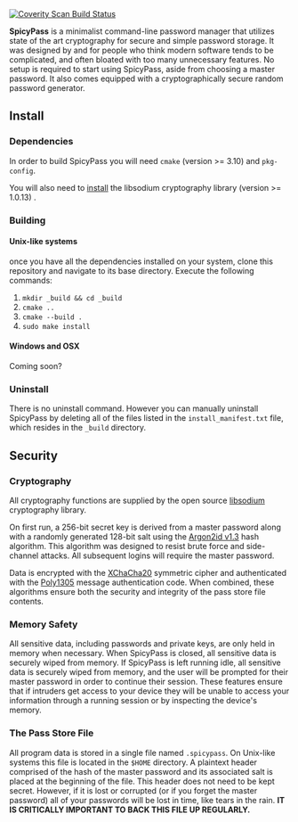<a href="https://scan.coverity.com/projects/jfreegman-spicypass">
  <img alt="Coverity Scan Build Status"
       src="https://scan.coverity.com/projects/20491/badge.svg"/>
</a>

**SpicyPass** is a minimalist command-line password manager that utilizes state of the art cryptography for secure and simple password storage. It was designed by and for people who think modern software tends to be complicated, and often bloated with too many unnecessary features. No setup is required to start using SpicyPass, aside from choosing a master password. It also comes equipped with a cryptographically secure random password generator.

## Install
### Dependencies
In order to build SpicyPass you will need `cmake` (version >= 3.10) and `pkg-config`.

You will also need to [install](https://download.libsodium.org/doc/installation) the libsodium cryptography library (version >= 1.0.13) .

### Building
#### Unix-like systems
once you have all the dependencies installed on your system, clone this repository and navigate to its base directory. Execute the following commands:

1. `mkdir _build && cd _build`
2. `cmake ..`
3. `cmake --build .`
4. `sudo make install`

#### Windows and OSX
Coming soon?

### Uninstall
There is no uninstall command. However you can manually uninstall SpicyPass by deleting all of the files listed in the `install_manifest.txt` file, which resides in the `_build` directory.

## Security
### Cryptography
All cryptography functions are supplied by the open source [libsodium](https://libsodium.org) cryptography library.

On first run, a 256-bit secret key is derived from a master password along with a randomly generated 128-bit salt using the [Argon2id v1.3](https://en.wikipedia.org/wiki/Argon2) hash algorithm. This algorithm was designed to resist brute force and side-channel attacks. All subsequent logins will require the master password.

Data is encrypted with the [XChaCha20](https://en.wikipedia.org/wiki/Salsa20#ChaCha_variant) symmetric cipher and authenticated with the [Poly1305](https://en.wikipedia.org/wiki/Poly1305) message authentication code. When combined, these algorithms ensure both the security and integrity of the pass store file contents.

### Memory Safety
All sensitive data, including passwords and private keys, are only held in memory when necessary. When SpicyPass is closed, all sensitive data is securely wiped from memory. If SpicyPass is left running idle, all sensitive data is securely wiped from memory, and the user will be prompted for their master password in order to continue their session. These features ensure that if intruders get access to your device they will be unable to access your information through a running session or by inspecting the device's memory.

### The Pass Store File
All program data is stored in a single file named `.spicypass`. On Unix-like systems this file is located in the `$HOME` directory. A plaintext header comprised of the hash of the master password and its associated salt is placed at the beginning of the file. This header does not need to be kept secret. However, if it is lost or corrupted (or if you forget the master password) all of your passwords will be lost in time, like tears in the rain. **IT IS CRITICALLY IMPORTANT TO BACK THIS FILE UP REGULARLY.**
